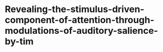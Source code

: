 # Revealing-the-stimulus-driven-component-of-attention-through-modulations-of-auditory-salience-by-tim